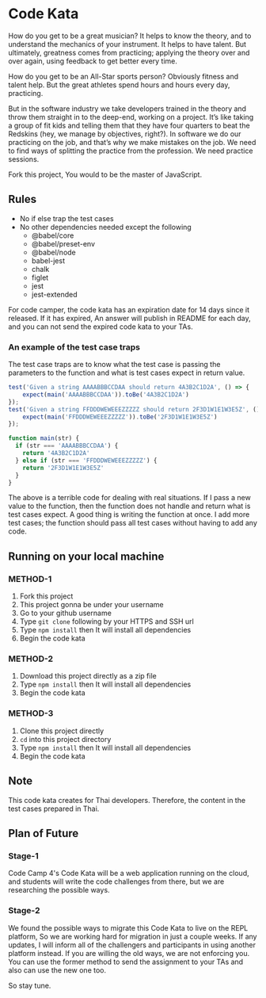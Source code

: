 # Code Kata

How do you get to be a great musician? It helps to know the theory, and to understand the mechanics of your instrument. It helps to have talent. But ultimately, greatness comes from practicing; applying the theory over and over again, using feedback to get better every time.

How do you get to be an All-Star sports person? Obviously fitness and talent help. But the great athletes spend hours and hours every day, practicing.

But in the software industry we take developers trained in the theory and throw them straight in to the deep-end, working on a project. It’s like taking a group of fit kids and telling them that they have four quarters to beat the Redskins (hey, we manage by objectives, right?). In software we do our practicing on the job, and that’s why we make mistakes on the job. We need to find ways of splitting the practice from the profession. We need practice sessions.

Fork this project, You would to be the master of JavaScript.

## Rules

- No if else trap the test cases
- No other dependencies needed except the following
  - @babel/core
  - @babel/preset-env
  - @babel/node
  - babel-jest
  - chalk
  - figlet
  - jest
  - jest-extended
  
For code camper, the code kata has an expiration date for 14 days since it released. If it has expired, An answer will publish in README for each day, and you can not send the expired code kata to your TAs.

### An example of the test case traps

The test case traps are to know what the test case is passing the parameters to the function and what is test cases expect in return value.

```javascript
test('Given a string AAAABBBCCDAA should return 4A3B2C1D2A', () => {
    expect(main('AAAABBBCCDAA')).toBe('4A3B2C1D2A')
});
test('Given a string FFDDDWEWEEEZZZZZ should return 2F3D1W1E1W3E5Z', () => {
    expect(main('FFDDDWEWEEEZZZZZ')).toBe('2F3D1W1E1W3E5Z')
});
```

```javascript
function main(str) {
  if (str === 'AAAABBBCCDAA') {
    return '4A3B2C1D2A'
  } else if (str === 'FFDDDWEWEEEZZZZZ') {
    return '2F3D1W1E1W3E5Z'
  }
}
```

The above is a terrible code for dealing with real situations. If I pass a new value to the function, then the function does not handle and return what is test cases expect. A good thing is writing the function at once. I add more test cases; the function should pass all test cases without having to add any code.

## Running on your local machine

### METHOD-1

1. Fork this project
2. This project gonna be under your username
3. Go to your github username
4. Type `git clone` following by your HTTPS and SSH url
5. Type `npm install` then It will install all dependencies
6. Begin the code kata

### METHOD-2

1. Download this project directly as a zip file
2. Type `npm install` then It will install all dependencies
3. Begin the code kata

### METHOD-3

1. Clone this project directly
2. `cd` into this project directory
3. Type `npm install` then It will install all dependencies
4. Begin the code kata

## Note

This code kata creates for Thai developers. Therefore, the content in the test cases prepared in Thai.

## Plan of Future

### Stage-1

Code Camp 4's Code Kata will be a web application running on the cloud, and students will write the code challenges from there, but we are researching the possible ways.

### Stage-2

We found the possible ways to migrate this Code Kata to live on the REPL platform, So we are working hard for migration in just a couple weeks. If any updates, I will inform all of the challengers and participants in using another platform instead. If you are willing the old ways, we are not enforcing you. You can use the former method to send the assignment to your TAs and also can use the new one too.

So stay tune.
